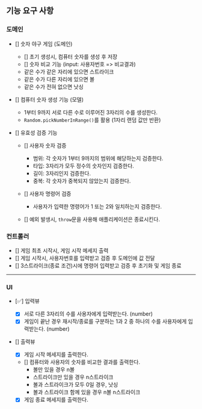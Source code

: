 ## 기능 요구 사항

### 도메인

- [] 숫자 야구 게임 (도메인)

  - [] 초기 생성시, 컴퓨터 숫자를 생성 후 저장
  - [] 숫자 비교 기능 (input: 사용자번호 => 비교결과)
  - 같은 수가 같은 자리에 있으면 스트라이크
  - 같은 수가 다른 자리에 있으면 볼
  - 같은 수가 전혀 없으면 낫싱

- [] 컴퓨터 숫자 생성 기능 (모델)

  - 1부터 9까지 서로 다른 수로 이루어진 3자리의 수를 생성한다.
  - `Random.pickNumberInRange()`를 활용 (1자리 랜덤 값만 반환)

- [] 유효성 검증 기능

  - [] 사용자 숫자 검증

    - 범위: 각 숫자가 1부터 9까지의 범위에 해당하는지 검증한다.
    - 타입: 3자리가 모두 정수의 숫자인지 검증한다.
    - 길이: 3자리인지 검증한다.
    - 중복: 각 숫자가 중복되지 않았는지 검증한다.

  - [] 사용자 명령어 검증

    - 사용자가 입력한 명령어가 1 또는 2와 일치하는지 검증한다.

  - [] 예외 발생시, `throw`문을 사용해 애플리케이션은 종료시킨다.

### 컨트롤러

- [] 게임 최초 시작시, 게임 시작 메세지 출력
- [] 게임 시작시, 사용자번호를 입력받고 검증 후 도메인에 값 전달
- [] 3스트라이크(종료 조건)시에 명령어 입력받고 검증 후 초기화 및 게임 종료

---

### UI

- [✅] 입력뷰

  - [x] 서로 다른 3자리의 수를 사용자에게 입력받는다. (number)
  - [x] 게임이 끝난 경우 재시작/종료를 구분하는 1과 2 중 하나의 수를 사용자에게 입력받는다. (number)

- [] 출력뷰

  - [x] 게임 시작 메세지를 출력한다.
  - [] 컴퓨터와 사용자의 숫자를 비교한 결과를 출력한다.
    - 볼만 있을 경우 n볼
    - 스트라이크만 있을 경우 n스트라이크
    - 볼과 스트라이크가 모두 0일 경우, 낫싱
    - 볼과 스트라이크 함께 있을 경우 n볼 n스트라이크
  - [x] 게임 종료 메세지를 출력한다.
